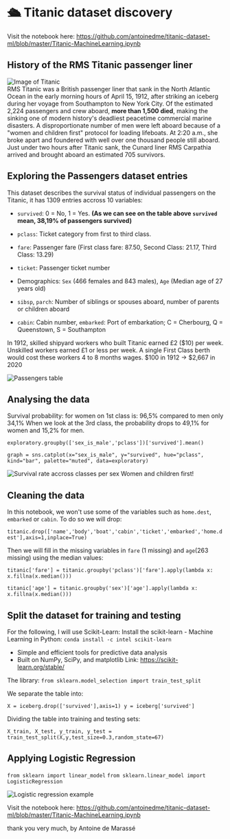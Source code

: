 # :passenger_ship: Titanic dataset discovery
Visit the notebook here: https://github.com/antoinedme/titanic-dataset-ml/blob/master/Titanic-MachineLearning.ipynb


## History of the RMS Titanic passenger liner
![Image of Titanic](https://titanichistoricalsociety.org/wp-content/uploads/2017/09/titanic_historical_society_homepage_harley_crossley.jpg?bd15df&bd15df)   
RMS Titanic was a British passenger liner that sank in the North Atlantic Ocean in the early morning hours of April 15, 1912, after striking an iceberg during her voyage from Southampton to New York City. 
Of the estimated 2,224 passengers and crew aboard, **more than 1,500 died**, making the sinking one of modern history's deadliest peacetime commercial marine disasters. 
A disproportionate number of men were left aboard because of a "women and children first" protocol for loading lifeboats. At 2:20 a.m., she broke apart and foundered with well over one thousand people still aboard. Just under two hours after Titanic sank, the Cunard liner RMS Carpathia arrived and brought aboard an estimated 705 survivors. 

## Exploring the Passengers dataset entries
This dataset describes the survival status of individual passengers on the Titanic, it has 1309 entries accross 10 variables:
- `survived`: 0 = No, 1 = Yes. **(As we can see on the table above `survived` mean, 38,19% of passengers survived)**

- `pclass`: Ticket category from first to third class. 
- `fare`: Passenger fare (First class fare: 87.50, Second Class: 21.17, Third Class: 13.29)
- `ticket`: Passenger ticket number

- Demographics: `Sex` (466 females and 843 males), `Age` (Median age of 27 years old)
- `sibsp`, `parch`: Number of siblings or spouses aboard, number of parents or children aboard

- `cabin`: Cabin number, `embarked`: Port of embarkation; C = Cherbourg, Q = Queenstown, S = Southampton


In 1912, skilled shipyard workers who built Titanic earned £2 ($10) per week. Unskilled workers earned £1 or less per week. A single First Class berth would cost these workers 4 to 8 months wages. $100 in 1912 → $2,667 in 2020

![Passengers table](https://user-images.strikinglycdn.com/res/hrscywv4p/image/upload/c_limit,f_auto,h_2000,q_90,w_1200/107158/Screen_Shot_2015-08-03_at_1.57.45_AM_ibp1u8.png)   

## Analysing the data

Survival probability: for women on 1st class is: 96,5% compared to men only 34,1% When we look at the 3rd class, the probability drops to 49,1% for women and 15,2% for men. 

`exploratory.groupby(['sex_is_male','pclass'])['survived'].mean()`

`graph = sns.catplot(x="sex_is_male", y="survived", hue="pclass", kind="bar", palette="muted", data=exploratory)`

![Survival rate accross classes per sex](https://seaborn.pydata.org/_images/categorical_36_0.png)
Women and children first!

## Cleaning the data
In this notebook, we won't use some of the variables such as `home.dest`, `embarked` or `cabin`. To do so we will drop:

`titanic.drop(['name','body','boat','cabin','ticket','embarked','home.dest'],axis=1,inplace=True)`

Then we will fill in the missing variables in `fare` (1 missing) and `age`(263 missing) using the median values:

`titanic['fare'] = titanic.groupby('pclass')['fare'].apply(lambda x: x.fillna(x.median()))`

`titanic['age'] = titanic.groupby('sex')['age'].apply(lambda x: x.fillna(x.median()))`

## Split the dataset for training and testing

For the following, I will use Scikit-Learn:
Install the scikit-learn - Machine Learning in Python: `conda install -c intel scikit-learn`
- Simple and efficient tools for predictive data analysis
- Built on NumPy, SciPy, and matplotlib Link: https://scikit-learn.org/stable/

The library: `from sklearn.model_selection import train_test_split`

We separate the table into:

`X = iceberg.drop(['survived'],axis=1)
y = iceberg['survived']`

Dividing the table into training and testing sets:

`X_train, X_test, y_train, y_test = train_test_split(X,y,test_size=0.3,random_state=67)`

## Applying Logistic Regression

`from sklearn import linear_model`
`from sklearn.linear_model import LogisticRegression`



![Logistic regression example](https://miro.medium.com/max/744/1*zfH9946AssCx4vzjaizWeg.png)


Visit the notebook here: https://github.com/antoinedme/titanic-dataset-ml/blob/master/Titanic-MachineLearning.ipynb

thank you very much, 
by Antoine de Marassé
